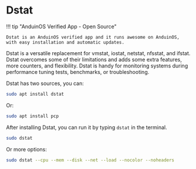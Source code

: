 # Dstat

!!! tip "AnduinOS Verified App - Open Source"

    Dstat is an AnduinOS verified app and it runs awesome on AnduinOS, with easy installation and automatic updates.

Dstat is a versatile replacement for vmstat, iostat, netstat, nfsstat, and ifstat. Dstat overcomes some of their limitations and adds some extra features, more counters, and flexibility. Dstat is handy for monitoring systems during performance tuning tests, benchmarks, or troubleshooting.

Dstat has two sources, you can:

```bash
sudo apt install dstat
```

Or:

```bash
sudo apt install pcp
```

After installing Dstat, you can run it by typing `dstat` in the terminal.

```bash
sudo dstat
```

Or more options:

```bash
sudo dstat --cpu --mem --disk --net --load --nocolor --noheaders
```
